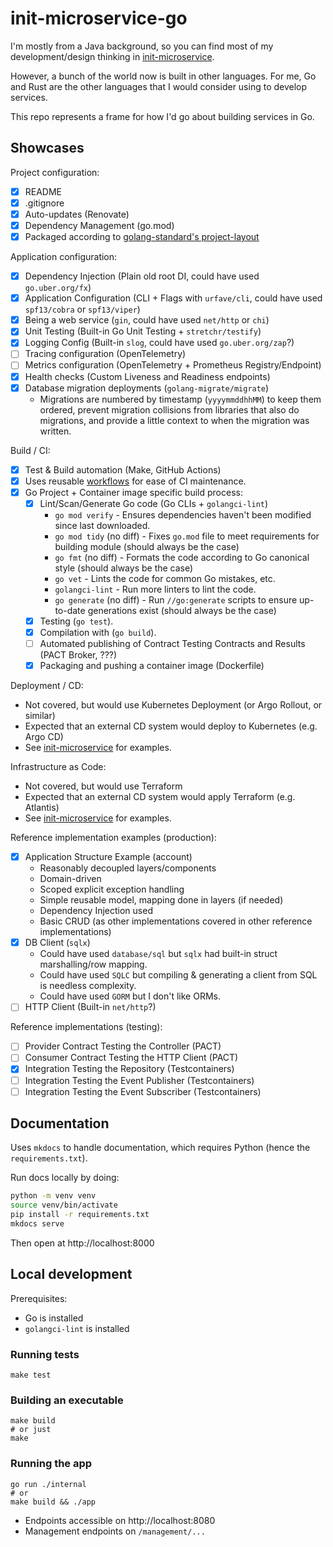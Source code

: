 # init-microservice-go

I'm mostly from a Java background, so you can find most of my development/design thinking
in [init-microservice](https://github.com/harmelodic/init-microservice).

However, a bunch of the world now is built in other languages. For me, Go and Rust are the other languages that I would
consider using to develop services.

This repo represents a frame for how I'd go about building services in Go.

## Showcases

Project configuration:

- [x] README
- [x] .gitignore
- [x] Auto-updates (Renovate)
- [x] Dependency Management (go.mod)
- [x] Packaged according to [golang-standard's project-layout](https://github.com/golang-standards/project-layout)

Application configuration:

- [x] Dependency Injection (Plain old root DI, could have used `go.uber.org/fx`)
- [x] Application Configuration (CLI + Flags with `urfave/cli`, could have used `spf13/cobra` or `spf13/viper`)
- [x] Being a web service (`gin`, could have used `net/http` or `chi`)
- [x] Unit Testing (Built-in Go Unit Testing + `stretchr/testify`)
- [x] Logging Config (Built-in `slog`, could have used `go.uber.org/zap`?)
- [ ] Tracing configuration (OpenTelemetry)
- [ ] Metrics configuration (OpenTelemetry + Prometheus Registry/Endpoint)
- [x] Health checks (Custom Liveness and Readiness endpoints)
- [x] Database migration deployments (`golang-migrate/migrate`)
    - Migrations are numbered by timestamp (`yyyymmddhhMM`) to keep them ordered, prevent migration collisions from
      libraries that also do migrations, and provide a little context to when the migration was written.

Build / CI:

- [x] Test & Build automation (Make, GitHub Actions)
- [x] Uses reusable [workflows](https://github.com/Harmelodic/workflows) for ease of CI maintenance.
- [x] Go Project + Container image specific build process:
    - [x] Lint/Scan/Generate Go code (Go CLIs + `golangci-lint`)
        - `go mod verify` - Ensures dependencies haven't been modified since last downloaded.
        - `go mod tidy` (no diff) - Fixes `go.mod` file to meet requirements for building module (should always be the
          case)
        - `go fmt` (no diff) - Formats the code according to Go canonical style (should always be the case)
        - `go vet` - Lints the code for common Go mistakes, etc.
        - `golangci-lint` - Run more linters to lint the code.
        - `go generate` (no diff) - Run `//go:generate` scripts to ensure up-to-date generations exist (should always be
          the case)
    - [x] Testing (`go test`).
    - [x] Compilation with (`go build`).
    - [ ] Automated publishing of Contract Testing Contracts and Results (PACT Broker, ???)
    - [x] Packaging and pushing a container image (Dockerfile)

Deployment / CD:

- Not covered, but would use Kubernetes Deployment (or Argo Rollout, or similar)
- Expected that an external CD system would deploy to Kubernetes (e.g. Argo CD)
- See [init-microservice](https://github.com/harmelodic/init-microservice) for examples.

Infrastructure as Code:

- Not covered, but would use Terraform
- Expected that an external CD system would apply Terraform (e.g. Atlantis)
- See [init-microservice](https://github.com/harmelodic/init-microservice) for examples.

Reference implementation examples (production):

- [x] Application Structure Example (account)
    - Reasonably decoupled layers/components
    - Domain-driven
    - Scoped explicit exception handling
    - Simple reusable model, mapping done in layers (if needed)
    - Dependency Injection used
    - Basic CRUD (as other implementations covered in other reference implementations)
- [x] DB Client (`sqlx`)
    - Could have used `database/sql` but `sqlx` had built-in struct marshalling/row mapping.
    - Could have used `SQLC` but compiling & generating a client from SQL is needless complexity.
    - Could have used `GORM` but I don't like ORMs.
- [ ] HTTP Client (Built-in `net/http`?)

Reference implementations (testing):

- [ ] Provider Contract Testing the Controller (PACT)
- [ ] Consumer Contract Testing the HTTP Client (PACT)
- [x] Integration Testing the Repository (Testcontainers)
- [ ] Integration Testing the Event Publisher (Testcontainers)
- [ ] Integration Testing the Event Subscriber (Testcontainers)

## Documentation

Uses `mkdocs` to handle documentation, which requires Python (hence the `requirements.txt`).

Run docs locally by doing:

```bash
python -m venv venv
source venv/bin/activate
pip install -r requirements.txt
mkdocs serve
```

Then open at http://localhost:8000

## Local development

Prerequisites:

- Go is installed
- `golangci-lint` is installed

### Running tests

```shell
make test
```

### Building an executable

```shell
make build
# or just
make
```

### Running the app

```shell
go run ./internal
# or
make build && ./app
```

- Endpoints accessible on http://localhost:8080
- Management endpoints on `/management/...`
